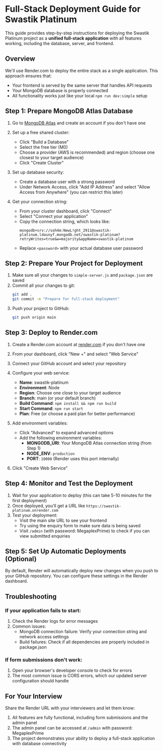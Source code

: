 # Full-Stack Deployment Guide for Swastik Platinum

This guide provides step-by-step instructions for deploying the Swastik Platinum project as a **unified full-stack application** with all features working, including the database, server, and frontend.

## Overview

We'll use Render.com to deploy the entire stack as a single application. This approach ensures that:

- Your frontend is served by the same server that handles API requests
- Your MongoDB database is properly connected
- All functionality works just like your local `npm run dev:simple` setup

## Step 1: Prepare MongoDB Atlas Database

1. Go to [MongoDB Atlas](https://www.mongodb.com/cloud/atlas/register) and create an account if you don't have one
2. Set up a free shared cluster:

   - Click "Build a Database"
   - Select the free tier (M0)
   - Choose a provider (AWS is recommended) and region (choose one closest to your target audience)
   - Click "Create Cluster"

3. Set up database security:

   - Create a database user with a strong password
   - Under Network Access, click "Add IP Address" and select "Allow Access from Anywhere" (you can restrict this later)

4. Get your connection string:
   - From your cluster dashboard, click "Connect"
   - Select "Connect your application"
   - Copy the connection string, which looks like:
     ```
     mongodb+srv://soh4m:NewL!ght_2911@swastik-platinum.ldaunyf.mongodb.net/swastik-platinum?retryWrites=true&w=majority&appName=swastik-platinum
     ```
   - Replace `<password>` with your actual database user password

## Step 2: Prepare Your Project for Deployment

1. Make sure all your changes to `simple-server.js` and `package.json` are saved
2. Commit all your changes to git:
   ```bash
   git add .
   git commit -m "Prepare for full-stack deployment"
   ```
3. Push your project to GitHub:
   ```bash
   git push origin main
   ```

## Step 3: Deploy to Render.com

1. Create a Render.com account at [render.com](https://render.com) if you don't have one
2. From your dashboard, click "New +" and select "Web Service"
3. Connect your GitHub account and select your repository
4. Configure your web service:

   - **Name**: swastik-platinum
   - **Environment**: Node
   - **Region**: Choose one close to your target audience
   - **Branch**: main (or your default branch)
   - **Build Command**: `npm install && npm run build`
   - **Start Command**: `npm run start`
   - **Plan**: Free (or choose a paid plan for better performance)

5. Add environment variables:

   - Click "Advanced" to expand advanced options
   - Add the following environment variables:
     - **MONGODB_URI**: Your MongoDB Atlas connection string (from Step 1)
     - **NODE_ENV**: `production`
     - **PORT**: `10000` (Render uses this port internally)

6. Click "Create Web Service"

## Step 4: Monitor and Test the Deployment

1. Wait for your application to deploy (this can take 5-10 minutes for the first deployment)
2. Once deployed, you'll get a URL like `https://swastik-platinum.onrender.com`
3. Test your deployment:
   - Visit the main site URL to see your frontend
   - Try using the enquiry form to make sure data is being saved
   - Visit `/admin` (with password: MegaplexPrime) to check if you can view submitted enquiries

## Step 5: Set Up Automatic Deployments (Optional)

By default, Render will automatically deploy new changes when you push to your GitHub repository. You can configure these settings in the Render dashboard.

## Troubleshooting

### If your application fails to start:

1. Check the Render logs for error messages
2. Common issues:
   - MongoDB connection failure: Verify your connection string and network access settings
   - Build failures: Check if all dependencies are properly included in package.json

### If form submissions don't work:

1. Open your browser's developer console to check for errors
2. The most common issue is CORS errors, which our updated server configuration should handle

## For Your Interview

Share the Render URL with your interviewers and let them know:

1. All features are fully functional, including form submissions and the admin panel
2. The admin panel can be accessed at `/admin` with password: MegaplexPrime
3. The project demonstrates your ability to deploy a full-stack application with database connectivity
